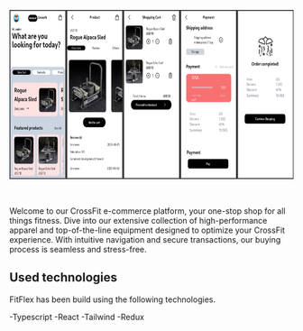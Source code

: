 <p align="center">
     <img src="readme2.png" height="300px">

</p>

&nbsp;

Welcome to our CrossFit e-commerce platform, your one-stop shop for all things fitness. Dive into our extensive collection of high-performance apparel and top-of-the-line equipment designed to optimize your CrossFit experience. With intuitive navigation and secure transactions, our buying process is seamless and stress-free.

## Used technologies

FitFlex has been build using the following technologies.

-Typescript
-React
-Tailwind
-Redux
